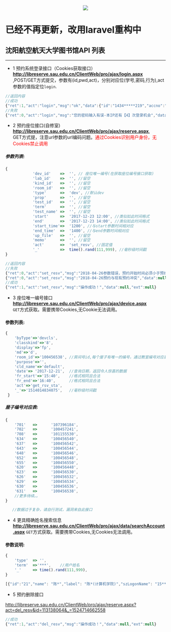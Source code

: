 <center><img src="https://ss0.baidu.com/6ONWsjip0QIZ8tyhnq/it/u=2177129568,1664756007&fm=58" /></center>
<h1>已经不再更新，改用laravel重构中</h1>
<h2>沈阳航空航天大学图书馆API 列表</h2><hr>

- 1  预约系统登录接口（Cookies获取接口）  
<b>http://libreserve.sau.edu.cn/ClientWeb/pro/ajax/login.aspx</b><br> ,POST/GET方式提交，参数有(id,pwd,act)，分别对应位(学号,密码,行为),act参数的值指定位<code>login</code>.
```javascript
//返回内容
//成功
{"ret":1,"act":"login","msg":"ok","data":{"id":"1434*****219","accno":"100***214","name":"***","phone":"18940046581","email":"283733387@qq.com","msn":"","ident":"4194560","dept":"安全工程学院","deptid":"1004***3","tutor":null,"tutorid":null,"cls":"安全1**2","clsid":"100***636","receive":true,"tsta":null,"rtsta":null,"pro":null,"score":100,"credit":[["研修间","100","100",""],["未启用","100","100",""]],"role":"13***30"},"ext":null}
//失败
{"ret":0,"act":"login","msg":"您的密码输入有误-本IP还有【4】次登录机会","data":null,"ext":null}
```

- 2  预约座位接口(自修室)  
<b>http://libreserve.sau.edu.cn/ClientWeb/pro/ajax/reserve.aspx</b>,  
GET方式提，注意url参数的url编码问题。<font color="red">通过Cookies识别用户身份，无Cookies禁止调用</font>

<h5>参数列表:</h5>  

```javascript
{
            'dev_id'    =>  '', // 座位唯一编号(在获取座位编号接口获取)
            'lab_id'    =>  '', //留空
            'kind_id'   =>  '', //留空
            'room_id'   =>  '', //留空
            'type'      =>  'dev', //默认dev
            'prop'      =>  '', //留空
            'test_id'   =>  '', //留空
            'term'      =>  '', //留空
            'test_name' =>  '', //留空
            'start'     =>  '2017-12-23 12:00', //类似如此时间格式
            'end'       =>  '2017-12-23 14:00', //类似如此时间格式
            'start_time'=>  '1200', //与start参数时间相对应
            'end_time'  =>  '1400', //与end参数时间相对应
            'up_file'   =>  '', //留空
            'memo'      =>  '', //留空
            'act'       =>  'set_resv', //固定值
            '_'         =>  time().rand(111,999), //毫秒级时间戳
}
```

```javascript
//返回内容
//失败
{"ret":0,"act":"set_resv","msg":"2018-04-26参数错误，预约开始时间必须小于预约结束时间","data":null,"ext":null}
{"ret":0,"act":"set_resv","msg":"2018-04-26预约与现有预约冲突","data":null,"ext":null}
//成功
{"ret":1,"act":"set_resv","msg":"操作成功！","data":null,"ext":null}
```


- 3  座位唯一编号接口
<b>http://libreserve.sau.edu.cn/ClientWeb/pro/ajax/device.aspx</b>  
<code>GET</code>方式获取。需要携带Cookies,无Cookie无法调用。
<h4>参数列表:</h4>

```javascript
{
    'byType'=>'devcls',
    'classkind'=>'8',
    'display'=>'fp',
    'md'=>'d',
    'room_id'=>'100456538', //房间号id,每个屋子有唯一的编号，通过教室编号对应表获得
    'purpose'=>'',
    'cld_name'=>'default',
    'date'=> '2017-12-21',  //查询日期，返回令人惊喜的数据
    'fr_start'=>'15:40',    //格式相同且合法
    'fr_end'=>'16:40',      //格式相同且合法
    'act'=>'get_rsv_sta',
    '_'=>'1514014834075',   //毫秒级时间戳
 }
```
 <h5>屋子编号对应表:</h5>
 
```javascript
{
    '701'   =>      '107396184',
    '702'   =>      '100457241',
    '708'   =>      '101155530',
    '634'   =>      '100456540',
    '637'   =>      '100456542',
    '643'   =>      '100456544',
    '648'   =>      '100456546',
    '652'   =>      '100456548',
    '655'   =>      '100456550',
    '620'   =>      '100456448',
    '623'   =>      '100456530',
    '626'   =>      '100456532',
    '629'   =>      '100456534',
    '630'   =>      '100456536',
    '631'   =>      '100456538',
    //更多待续。。
}
```

```php
   //数据过于复杂，请自行测试，漏洞来自此接口
```

- 4 更具精确姓名搜索信息
<b>http://libreserve.sau.edu.cn/ClientWeb/pro/ajax/data/searchAccount.aspx</b>
<code>GET</code>方式获取。需要携带Cookies,无Cookies无法调用。
<h4>参数说明:</h4>

```javascript
{
    'type'  => '',
    'term'  =>'***',    //用户姓名
    '_'     => time().rand(111,999),
}
```

```javascript
[{"id":"21","name": "陈*","label": "陈*(计算机学院)","szLogonName": "15***101","szHandPhone": "180******27","szTel": "","szEmail": "22******7@qq.com"}]
```

- 5 预约删除接口

http://libreserve.sau.edu.cn/ClientWeb/pro/ajax/reserve.aspx?act=del_resv&id=113138064&_=1524714662558

```javascript
//成功
{"ret":1,"act":"del_resv","msg":"操作成功！","data":null,"ext":null}
```



